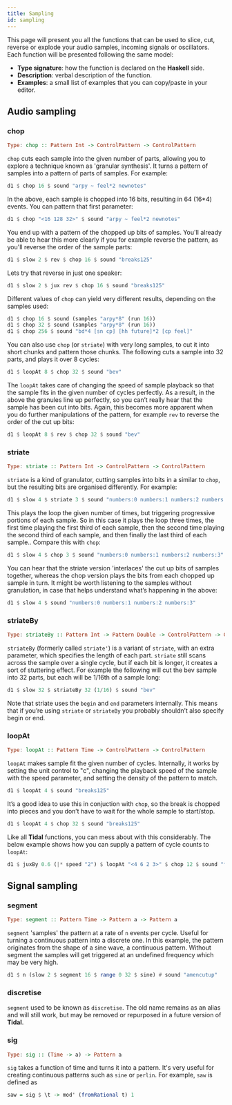 ```yaml
---
title: Sampling
id: sampling
---
```



This page will present you all the functions that can be used to slice, cut, reverse or explode your audio samples, incoming signals or oscillators. Each function will be presented following the same model:
* **Type signature**: how the function is declared on the **Haskell** side.
* **Description**: verbal description of the function.
* **Examples**: a small list of examples that you can copy/paste in your editor.


## Audio sampling
### chop

```haskell
Type: chop :: Pattern Int -> ControlPattern -> ControlPattern
```

`chop` cuts each sample into the given number of parts, allowing you to explore a technique known as 'granular synthesis'. It turns a pattern of samples into a pattern of parts of samples. For example:

```haskell
d1 $ chop 16 $ sound "arpy ~ feel*2 newnotes"
```

In the above, each sample is chopped into 16 bits, resulting in 64 (16*4) events. You can pattern that first parameter:

```haskell
d1 $ chop "<16 128 32>" $ sound "arpy ~ feel*2 newnotes"
```

You end up with a pattern of the chopped up bits of samples. You'll already be able to hear this more clearly if you for example reverse the pattern, as you'll reverse the order of the sample parts:

```haskell
d1 $ slow 2 $ rev $ chop 16 $ sound "breaks125"
```
Lets try that reverse in just one speaker:

```haskell
d1 $ slow 2 $ jux rev $ chop 16 $ sound "breaks125"
```

Different values of `chop` can yield very different results, depending on the samples used:

```haskell
d1 $ chop 16 $ sound (samples "arpy*8" (run 16))
d1 $ chop 32 $ sound (samples "arpy*8" (run 16))
d1 $ chop 256 $ sound "bd*4 [sn cp] [hh future]*2 [cp feel]"
```

You can also use `chop` (or `striate`) with very long samples, to cut it into short chunks and pattern those chunks. The following cuts a sample into 32 parts, and plays it over 8 cycles:

```haskell
d1 $ loopAt 8 $ chop 32 $ sound "bev"
```

The `loopAt` takes care of changing the speed of sample playback so that the sample fits in the given number of cycles perfectly. As a result, in the above the granules line up perfectly, so you can’t really hear that the sample has been cut into bits. Again, this becomes more apparent when you do further manipulations of the pattern, for example `rev` to reverse the order of the cut up bits:

```haskell
d1 $ loopAt 8 $ rev $ chop 32 $ sound "bev"
```

### striate

```haskell
Type: striate :: Pattern Int -> ControlPattern -> ControlPattern
```

`striate` is a kind of granulator, cutting samples into bits in a similar to `chop`, but the resulting bits are organised differently. For example:

```haskell
d1 $ slow 4 $ striate 3 $ sound "numbers:0 numbers:1 numbers:2 numbers:3"
```

This plays the loop the given number of times, but triggering progressive portions of each sample. So in this case it plays the loop three times, the first time playing the first third of each sample, then the second time playing the second third of each sample, and then finally the last third of each sample.. Compare this with `chop`:

```haskell
d1 $ slow 4 $ chop 3 $ sound "numbers:0 numbers:1 numbers:2 numbers:3"
```

You can hear that the striate version 'interlaces' the cut up bits of samples together, whereas the chop version plays the bits from each chopped up sample in turn. It might be worth listening to the samples without granulation, in case that helps understand what’s happening in the above:

```haskell
d1 $ slow 4 $ sound "numbers:0 numbers:1 numbers:2 numbers:3"
```

### striateBy

```haskell
Type: striateBy :: Pattern Int -> Pattern Double -> ControlPattern -> ControlPattern
```
`striateBy` (formerly called `striate'`) is a variant of `striate`, with an extra parameter, which specifies the length of each part. `striate` still scans across the sample over a single cycle, but if each bit is longer, it creates a sort of stuttering effect. For example the following will cut the bev sample into 32 parts, but each will be 1/16th of a sample long:

```haskell
d1 $ slow 32 $ striateBy 32 (1/16) $ sound "bev"
```

Note that striate uses the `begin` and `end` parameters internally. This means that if you’re using `striate` or `striateBy` you probably shouldn’t also specify begin or end.

### loopAt
    
```haskell
Type: loopAt :: Pattern Time -> ControlPattern -> ControlPattern
```

`loopAt` makes sample fit the given number of cycles. Internally, it works by setting the unit control to "c", changing the playback speed of the sample with the speed parameter, and setting the density of the pattern to match.

```haskell
d1 $ loopAt 4 $ sound "breaks125"
```

It’s a good idea to use this in conjuction with `chop`, so the break is chopped into pieces and you don’t have to wait for the whole sample to start/stop.

```haskell
d1 $ loopAt 4 $ chop 32 $ sound "breaks125"
```

Like all **Tidal** functions, you can mess about with this considerably. The below example shows how you can supply a pattern of cycle counts to `loopAt`:
```haskell
d1 $ juxBy 0.6 (|* speed "2") $ loopAt "<4 6 2 3>" $ chop 12 $ sound "fm:14"
```

## Signal sampling 
### segment

```haskell
Type: segment :: Pattern Time -> Pattern a -> Pattern a
```

`segment` 'samples' the pattern at a rate of `n` events per cycle. Useful for turning a continuous pattern into a discrete one. In this example, the pattern originates from the shape of a sine wave, a continuous pattern. Without segment the samples will get triggered at an undefined frequency which may be very high.

```haskell
d1 $ n (slow 2 $ segment 16 $ range 0 32 $ sine) # sound "amencutup"
```

### discretise

`segment` used to be known as `discretise`. The old name remains as an alias and will still work, but may be removed or repurposed in a future version of **Tidal**. 

### sig

```haskell
Type: sig :: (Time -> a) -> Pattern a
```
`sig` takes a function of time and turns it into a pattern. It's very useful for creating continuous patterns such as `sine` or `perlin`. For example, `saw` is defined as

```haskell
saw = sig $ \t -> mod' (fromRational t) 1
```
